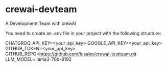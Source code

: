 # crewai-devteam
A Development Team with crewAI

You need to create an .env file in your project with the following structure:

CHATGROQ_API_KEY=<your_api_key>
GOOGLE_API_KEY=<your_api_key>
GITHUB_TOKEN=<your_api_key>
GITHUB_REPO=https://github.com/lusabo/crewai-testteam.git
LLM_MODEL=llama3-70b-8192
